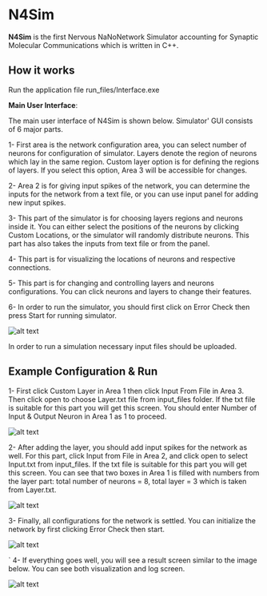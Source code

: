 # N4Sim

**N4Sim** is the first Nervous NaNoNetwork Simulator
accounting for Synaptic Molecular Communications which is written in C++.

## How it works

  Run the application file run_files/Interface.exe
  

**Main User Interface**:

The main user interface of N4Sim is shown below. Simulator' GUI consists of 6 major parts. 

1- First area is the network configuration area, you can select number of neurons for configuration of simulator. 
Layers denote the region of neurons which lay in the same region. Custom layer option is for defining the regions of layers.
If you select this option, Area 3 will be accessible for changes. 

2- Area 2 is for giving input spikes of the network, you can determine the inputs for the network from a text file, or you can use input panel 
for adding new input spikes.

3- This part of the simulator is for choosing layers regions and neurons inside it. You can either select the positions of the neurons
by clicking Custom Locations, or the simulator will randomly distribute neurons. This part has also takes the inputs from text file
or from the panel.

4- This part is for visualizing the locations of neurons and respective connections.

5- This part is for changing and controlling layers and neurons configurations. You can click neurons and layers to change their features.

6- In order to run the simulator, you should first click on Error Check then press Start for running simulator.

![alt text](https://github.com/nafiturgut/N4Sim/blob/master/project_images/main.png?raw=true)



In order to run a simulation necessary input files should be uploaded.
## Example Configuration & Run

1- First click Custom Layer in Area 1 then click Input From File in Area 3. Then click open to choose Layer.txt file from input_files folder.
If the txt file is suitable for this part you will get this screen. You should enter Number of Input & Output Neuron in Area 1 as 1 to proceed.

![alt text](https://github.com/nafiturgut/N4Sim/blob/master/project_images/layer.png?raw=true)

2- After adding the layer, you should add input spikes for the network as well. For this part, click Input from File in Area 2, and click open
to select Input.txt from input_files. If the txt file is suitable for this part you will get this screen. You can see that 
two boxes in Area 1 is filled with numbers from the layer part: total number of neurons = 8, total layer = 3 which is taken from Layer.txt.

![alt text](https://github.com/nafiturgut/N4Sim/blob/master/project_images/input.png?raw=true)

3- Finally, all configurations for the network is settled. You can initialize the network by first clicking Error Check then start.

![alt text](https://github.com/nafiturgut/N4Sim/blob/master/project_images/error_check.png?raw=true)

`
4- If everything goes well, you will see a result screen similar to the image below. You can see both visualization and log screen.

![alt text](https://github.com/nafiturgut/N4Sim/blob/master/project_images/result.png?raw=true)

